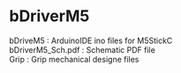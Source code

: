 # bDriverM5

  bDriveM5 : ArduinoIDE ino files for M5StickC  
  bDriverM5_Sch.pdf : Schematic PDF file  
  Grip : Grip mechanical designe files  
